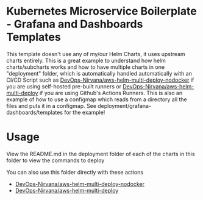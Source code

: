 # Kubernetes Microservice Boilerplate - Grafana and Dashboards Templates

This template doesn't use any of my/our Helm Charts, it uses upstream charts entirely.
This is a great example to understand how helm charts/subcharts works and how to have multiple
charts in one "deployment" folder, which is automatically handled automatically with an CI/CD 
Script such as 
[DevOps-Nirvana/aws-helm-multi-deploy-nodocker](https://github.com/DevOps-Nirvana/aws-helm-multi-deploy-nodocker)
if you are using self-hosted pre-built runners or [DevOps-Nirvana/aws-helm-multi-deploy](https://github.com/DevOps-Nirvana/aws-helm-multi-deploy)
if you are using Github's Actions Runners.  This is also an example of how to use a configmap which
reads from a directory all the files and puts it in a configmap.  See deployment/grafana-dashboards/templates for
the example!


# Usage

View the README.md in the deployment folder of each of the charts in this folder to view the commands to deploy

You can also use this folder directly with these actions

* [DevOps-Nirvana/aws-helm-multi-deploy-nodocker](https://github.com/DevOps-Nirvana/aws-helm-multi-deploy-nodocker)
* [DevOps-Nirvana/aws-helm-multi-deploy](https://github.com/DevOps-Nirvana/aws-helm-multi-deploy)
